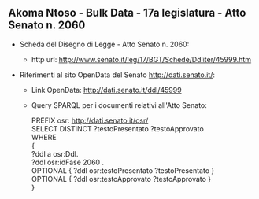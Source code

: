 ## Akoma Ntoso - Bulk Data - 17a legislatura - Atto Senato n. 2060 ##

* Scheda del Disegno di Legge - Atto Senato n. 2060:
	* http url: http://www.senato.it/leg/17/BGT/Schede/Ddliter/45999.htm

* Riferimenti al sito OpenData del Senato http://dati.senato.it/:
	* Link OpenData: http://dati.senato.it/ddl/45999
	* Query SPARQL per i documenti relativi all'Atto Senato:

        PREFIX osr: <http://dati.senato.it/osr/>  
		SELECT DISTINCT ?testoPresentato ?testoApprovato  
		WHERE  
		{  
		    ?ddl a osr:Ddl.  
		    ?ddl osr:idFase 2060 .  
		    OPTIONAL { ?ddl osr:testoPresentato ?testoPresentato }  
		    OPTIONAL { ?ddl osr:testoApprovato ?testoApprovato }  
		}
		